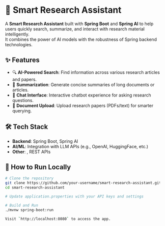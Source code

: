 # 🧠 Smart Research Assistant

A **Smart Research Assistant** built with **Spring Boot** and **Spring AI** to help users quickly search, summarize, and interact with research material intelligently.  
It combines the power of AI models with the robustness of Spring backend technologies.

## ✨ Features

- 🔍 **AI-Powered Search**: Find information across various research articles and papers.
- 📝 **Summarization**: Generate concise summaries of long documents or articles.
- 💬 **Chat Interface**: Interactive chatbot experience for asking research questions.
- 📄 **Document Upload**: Upload research papers (PDFs/text) for smarter querying.

## 🛠️ Tech Stack

- **Backend**: Spring Boot, Spring AI
- **AI/ML**: Integration with LLM APIs (e.g., OpenAI, HuggingFace, etc.)
- **Other**: , REST APIs

## 🚀 How to Run Locally

```bash
# Clone the repository
git clone https://github.com/your-username/smart-research-assistant.git
cd smart-research-assistant

# Update application.properties with your API keys and settings

# Build and Run
./mvnw spring-boot:run

Visit `http://localhost:8080` to access the app.

